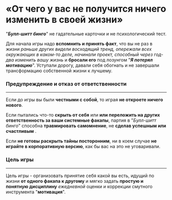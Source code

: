 # «От чего у вас не получится ничего изменить в своей жизни»

"**_Булл-шитт бинго_**" не гадательные карточки и не психологический тест.

Для начала игры надо **вспомнить и принять факт**, что вы не раз в жизни _раньше других видели восходящий тренд, опережали всех окружающих в каком-то деле, начинали проект, способный через год-два изменить вашу жизнь_ и **бросали его** под лозунгом "_**Я потерял мотивацию**_".
Уступали дорогу, давали себя обогнать и не завершали трансформацию собственной жизни к лучшему.

### Предупреждение и отказ от ответственности
---

Если до игры вы были **честными с собой**, то играя **не откроете ничего нового**.

Если пытались что-то **скрыть от себя** или **или переложить на других ответственность за ваши системные факапы**, партия в "_Булл-шитт бинго_" способна **травмировать самомнение**, не **сделав успешным или счастливым** .

Если **не готовы раскрыть тайны посторонним**, ни в коем случае **не играйте в корпоративную версию**, как бы вас на это не уговаривали.

### Цель игры
---
Цель игры - организовать принятие себя какой вы есть, идущий по жизни **от одного факапа к другому** и мягко задать **простую и понятную дисциплину** _ежедневной_ оценки и коррекции смутного инструмента "**мотивация**".
